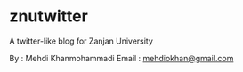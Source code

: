 # znutwitter
A twitter-like blog for Zanjan University

By : Mehdi Khanmohammadi
Email : mehdiokhan@gmail.com
